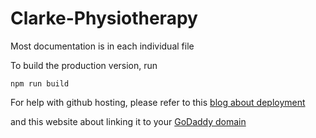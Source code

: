 # Clarke-Physiotherapy

Most documentation is in each individual file <br>


To build the production version, run 

```
npm run build
```

For help with github hosting, please refer to this [blog about deployment](https://blog.logrocket.com/deploying-react-apps-github-pages/)

and this website about linking it to your [GoDaddy domain]([url](https://jinnabalu.medium.com/godaddy-domain-with-github-pages-62aed906d4ef)https://jinnabalu.medium.com/godaddy-domain-with-github-pages-62aed906d4ef)
